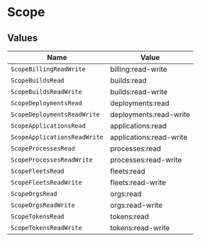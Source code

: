 # Scope


## Values

| Name                         | Value                        |
| ---------------------------- | ---------------------------- |
| `ScopeBillingReadWrite`      | billing:read-write           |
| `ScopeBuildsRead`            | builds:read                  |
| `ScopeBuildsReadWrite`       | builds:read-write            |
| `ScopeDeploymentsRead`       | deployments:read             |
| `ScopeDeploymentsReadWrite`  | deployments:read-write       |
| `ScopeApplicationsRead`      | applications:read            |
| `ScopeApplicationsReadWrite` | applications:read-write      |
| `ScopeProcessesRead`         | processes:read               |
| `ScopeProcessesReadWrite`    | processes:read-write         |
| `ScopeFleetsRead`            | fleets:read                  |
| `ScopeFleetsReadWrite`       | fleets:read-write            |
| `ScopeOrgsRead`              | orgs:read                    |
| `ScopeOrgsReadWrite`         | orgs:read-write              |
| `ScopeTokensRead`            | tokens:read                  |
| `ScopeTokensReadWrite`       | tokens:read-write            |